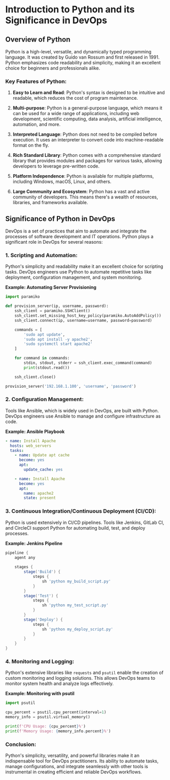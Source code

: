 # Introduction to Python and its Significance in DevOps

## Overview of Python

Python is a high-level, versatile, and dynamically typed programming language. It was created by Guido van Rossum and first released in 1991. Python emphasizes code readability and simplicity, making it an excellent choice for beginners and professionals alike.

### Key Features of Python:

1. **Easy to Learn and Read**: Python's syntax is designed to be intuitive and readable, which reduces the cost of program maintenance.

2. **Multi-purpose**: Python is a general-purpose language, which means it can be used for a wide range of applications, including web development, scientific computing, data analysis, artificial intelligence, automation, and more.

3. **Interpreted Language**: Python does not need to be compiled before execution. It uses an interpreter to convert code into machine-readable format on the fly.

4. **Rich Standard Library**: Python comes with a comprehensive standard library that provides modules and packages for various tasks, allowing developers to leverage pre-written code.

5. **Platform Independence**: Python is available for multiple platforms, including Windows, macOS, Linux, and others.

6. **Large Community and Ecosystem**: Python has a vast and active community of developers. This means there's a wealth of resources, libraries, and frameworks available.

## Significance of Python in DevOps

DevOps is a set of practices that aim to automate and integrate the processes of software development and IT operations. Python plays a significant role in DevOps for several reasons:

### 1. **Scripting and Automation**:

Python's simplicity and readability make it an excellent choice for scripting tasks. DevOps engineers use Python to automate repetitive tasks like deployment, configuration management, and system monitoring.

**Example: Automating Server Provisioning**

```python
import paramiko

def provision_server(ip, username, password):
    ssh_client = paramiko.SSHClient()
    ssh_client.set_missing_host_key_policy(paramiko.AutoAddPolicy())
    ssh_client.connect(ip, username=username, password=password)

    commands = [
        'sudo apt update',
        'sudo apt install -y apache2',
        'sudo systemctl start apache2'
    ]

    for command in commands:
        stdin, stdout, stderr = ssh_client.exec_command(command)
        print(stdout.read())

    ssh_client.close()

provision_server('192.168.1.100', 'username', 'password')
```

### 2. **Configuration Management**:

Tools like Ansible, which is widely used in DevOps, are built with Python. DevOps engineers use Ansible to manage and configure infrastructure as code.

**Example: Ansible Playbook**

```yaml
- name: Install Apache
  hosts: web_servers
  tasks:
    - name: Update apt cache
      become: yes
      apt:
        update_cache: yes

    - name: Install Apache
      become: yes
      apt:
        name: apache2
        state: present
```

### 3. **Continuous Integration/Continuous Deployment (CI/CD)**:

Python is used extensively in CI/CD pipelines. Tools like Jenkins, GitLab CI, and CircleCI support Python for automating build, test, and deploy processes.

**Example: Jenkins Pipeline**

```groovy
pipeline {
    agent any
    
    stages {
        stage('Build') {
            steps {
                sh 'python my_build_script.py'
            }
        }
        stage('Test') {
            steps {
                sh 'python my_test_script.py'
            }
        }
        stage('Deploy') {
            steps {
                sh 'python my_deploy_script.py'
            }
        }
    }
}
```

### 4. **Monitoring and Logging**:

Python's extensive libraries like `requests` and `psutil` enable the creation of custom monitoring and logging solutions. This allows DevOps teams to monitor system health and analyze logs effectively.

**Example: Monitoring with psutil**

```python
import psutil

cpu_percent = psutil.cpu_percent(interval=1)
memory_info = psutil.virtual_memory()

print(f'CPU Usage: {cpu_percent}%')
print(f'Memory Usage: {memory_info.percent}%')
```

### Conclusion:

Python's simplicity, versatility, and powerful libraries make it an indispensable tool for DevOps practitioners. Its ability to automate tasks, manage configurations, and integrate seamlessly with other tools is instrumental in creating efficient and reliable DevOps workflows.
